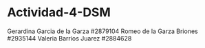 # Actividad-4-DSM
Gerardina Garcia de la Garza #2879104
Romeo de la Garza Briones #2935144
Valeria Barrios Juarez #2884628
